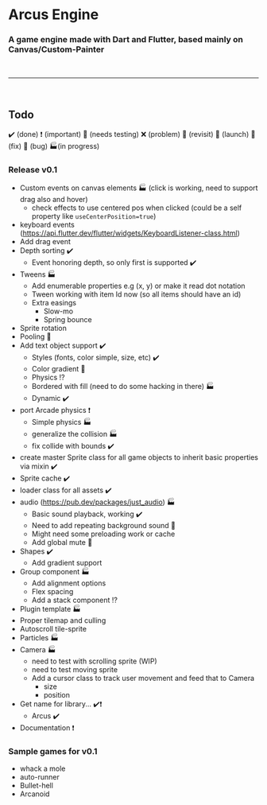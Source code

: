 # Arcus Engine

### A game engine made with Dart and Flutter, based mainly on Canvas/Custom-Painter

<br/>
<hr/>
<br/>

## Todo

✔️ (done)
❗ (important)
🧪 (needs testing)
❌ (problem)
🚩 (revisit)
🚀 (launch)
🔨 (fix)
👾 (bug)
🏭(in progress)

### Release v0.1

- Custom events on canvas elements 🏭 (click is working, need to support drag also and hover)
  - check effects to use centered pos when clicked (could be a self property like `useCenterPosition=true`)
- keyboard events (https://api.flutter.dev/flutter/widgets/KeyboardListener-class.html)
- Add drag event
- Depth sorting ✔️
  - Event honoring depth, so only first is supported ✔️
- Tweens 🏭
  - Add enumerable properties e.g (x, y) or make it read dot notation
  - Tween working with item Id now (so all items should have an id)
  - Extra easings
    - Slow-mo
    - Spring bounce
- Sprite rotation
- Pooling 🚩
- Add text object support ✔️
  - Styles (fonts, color simple, size, etc) ✔️
  - Color gradient 🧪
  - Physics !?
  - Bordered with fill (need to do some hacking in there) 🏭
  - Dynamic ✔️
- port Arcade physics ❗
  - Simple physics 🏭
  - generalize the collision 🏭
  - fix collide with bounds ✔️
- create master Sprite class for all game objects to inherit basic properties via mixin ✔️
- Sprite cache ✔️
- loader class for all assets ✔️
- audio (https://pub.dev/packages/just_audio) 🏭
  - Basic sound playback, working ✔️
  - Need to add repeating background sound 🧪
  - Might need some preloading work or cache
  - Add global mute 🧪
- Shapes ✔️
  - Add gradient support
- Group component 🏭
  - Add alignment options
  - Flex spacing
  - Add a stack component !?
- Plugin template 🏭
- Proper tilemap and culling
- Autoscroll tile-sprite
- Particles 🏭
- Camera 🏭
  - need to test with scrolling sprite (WIP)
  - need to test moving sprite
  - Add a cursor class to track user movement and feed that to Camera
    - size
    - position
- Get name for library... ✔️❗
  - Arcus ✔️
- Documentation ❗

### Sample games for v0.1

- whack a mole
- auto-runner
- Bullet-hell
- Arcanoid

